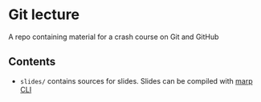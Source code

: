# Git lecture

A repo containing material for a crash course on Git and GitHub

## Contents

- `slides/` contains sources for slides. Slides can be compiled with [marp CLI](https://github.com/marp-team/marp-cli)


